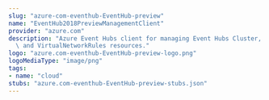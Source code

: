 ```yaml
---
slug: "azure-com-eventhub-EventHub-preview"
name: "EventHub2018PreviewManagementClient"
provider: "azure.com"
description: "Azure Event Hubs client for managing Event Hubs Cluster, IPFilter Rules\
  \ and VirtualNetworkRules resources."
logo: "azure.com-eventhub-EventHub-preview-logo.png"
logoMediaType: "image/png"
tags:
- name: "cloud"
stubs: "azure.com-eventhub-EventHub-preview-stubs.json"
---
```

